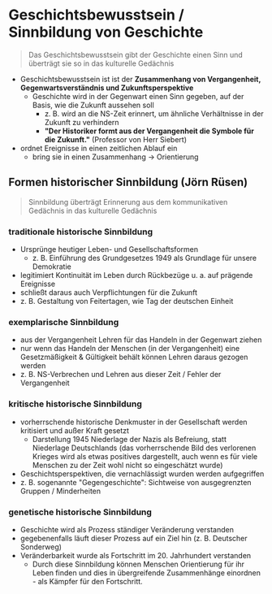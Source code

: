 # Geschichtsbewusstsein / Sinnbildung von Geschichte

> Das Geschichtsbewusstsein gibt der Geschichte einen Sinn und überträgt sie so in das kulturelle Gedächnis

- Geschichtsbewusstsein ist ist der **Zusammenhang von Vergangenheit, Gegenwartsverständnis und Zukunftsperspektive**
  - Geschichte wird in der Gegenwart einen Sinn gegeben, auf der Basis, wie die Zukunft aussehen soll
    - z. B. wird an die NS-Zeit erinnert, um ähnliche Verhältnisse in der Zukunft zu verhindern
    - **"Der Historiker formt aus der Vergangenheit die Symbole für die Zukunft."** (Professor von Herr Siebert)
- ordnet Ereignisse in einen zeitlichen Ablauf ein
  - bring sie in einen Zusammenhang -> Orientierung

## Formen historischer Sinnbildung (Jörn Rüsen)

> Sinnbildung überträgt Erinnerung aus dem kommunikativen Gedächnis in das kulturelle Gedächnis

### traditionale historische Sinnbildung

- Ursprünge heutiger Leben- und Gesellschaftsformen
  - z. B. Einführung des Grundgesetzes 1949 als Grundlage für unsere Demokratie
- legitimiert Kontinuität im Leben durch Rückbezüge u. a. auf prägende Ereignisse
- schließt daraus auch Verpflichtungen für die Zukunft
- z. B. Gestaltung von Feitertagen, wie Tag der deutschen Einheit

### exemplarische Sinnbildung

- aus der Vergangenheit Lehren für das Handeln in der Gegenwart ziehen
- nur wenn das Handeln der Menschen (in der Vergangenheit) eine Gesetzmäßigkeit & Gültigkeit behält können Lehren daraus gezogen werden
- z. B. NS-Verbrechen und Lehren aus dieser Zeit / Fehler der Vergangenheit

### kritische historische Sinnbildung

- vorherrschende historische Denkmuster in der Gesellschaft werden kritisiert und außer Kraft gesetzt
  - Darstellung 1945 Niederlage der Nazis als Befreiung, statt Niederlage Deutschlands (das vorherrschende Bild des verlorenen Krieges wird als etwas positives dargestellt, auch wenn es für viele Menschen zu der Zeit wohl nicht so eingeschätzt wurde)
- Geschichtsperspektiven, die vernachlässigt wurden werden aufgegriffen
- z. B. sogenannte "Gegengeschichte": Sichtweise von ausgegrenzten Gruppen / Minderheiten

### genetische historische Sinnbildung

- Geschichte wird als Prozess ständiger Veränderung verstanden
- gegebenenfalls läuft dieser Prozess auf ein Ziel hin (z. B. Deutscher Sonderweg)
- Veränderbarkeit wurde als Fortschritt im 20. Jahrhundert verstanden
  - Durch diese Sinnbildung können Menschen Orientierung für ihr Leben finden und dies in übergreifende Zusammenhänge einordnen - als Kämpfer für den Fortschritt.
